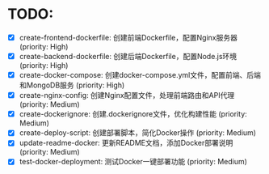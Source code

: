 # TODO:

- [x] create-frontend-dockerfile: 创建前端Dockerfile，配置Nginx服务器 (priority: High)
- [x] create-backend-dockerfile: 创建后端Dockerfile，配置Node.js环境 (priority: High)
- [x] create-docker-compose: 创建docker-compose.yml文件，配置前端、后端和MongoDB服务 (priority: High)
- [x] create-nginx-config: 创建Nginx配置文件，处理前端路由和API代理 (priority: Medium)
- [x] create-dockerignore: 创建.dockerignore文件，优化构建性能 (priority: Medium)
- [x] create-deploy-script: 创建部署脚本，简化Docker操作 (priority: Medium)
- [x] update-readme-docker: 更新README文档，添加Docker部署说明 (priority: Medium)
- [x] test-docker-deployment: 测试Docker一键部署功能 (priority: Medium)
